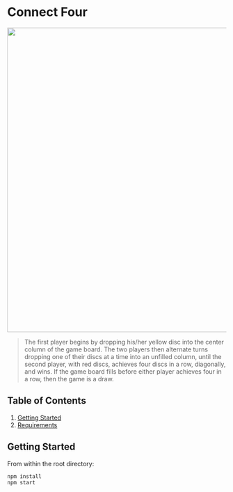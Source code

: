 # Connect Four
<p align='center'>
  <img src="https://github.com/wendy-wm-wu/connect-four/blob/master/connect_four.pnggit " width="700px" align="center"/>
</p>   

> The first player begins by dropping his/her yellow disc into the center column of the game board. The two players then alternate turns dropping one of their discs at a time into an unfilled column, until the second player, with red discs, achieves four discs in a row, diagonally, and wins. If the game board fills before either player achieves four in a row, then the game is a draw.


## Table of Contents

1. [Getting Started](#getting-started)
2. [Requirements](#requirements)

## Getting Started

From within the root directory:

```sh
npm install
npm start
```